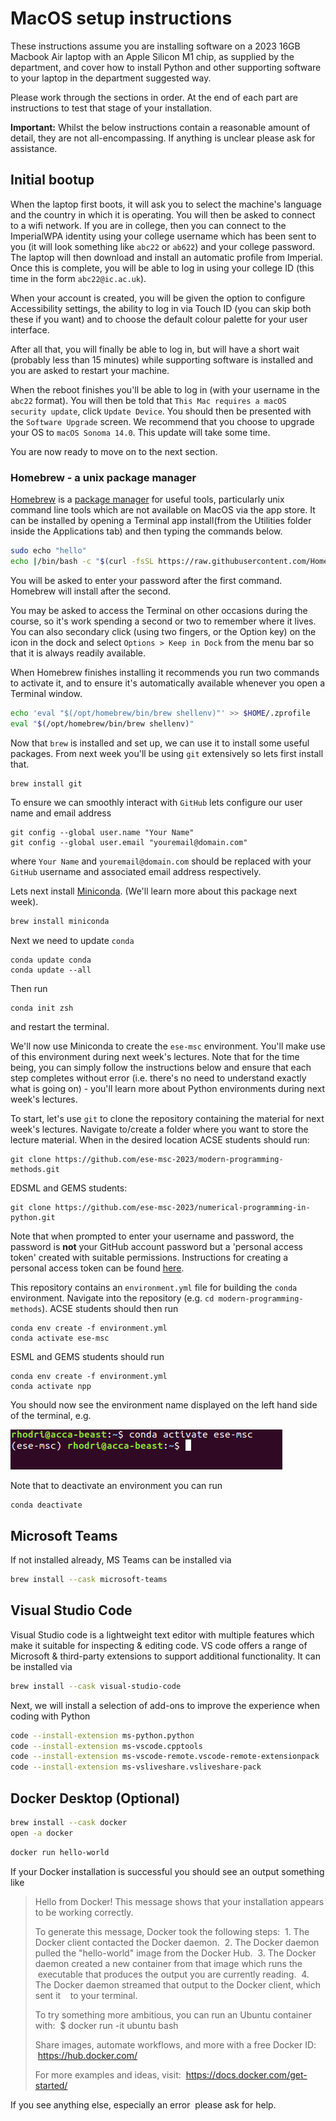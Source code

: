 # MacOS setup instructions

These instructions assume you are installing software on a 2023 16GB Macbook Air laptop with an Apple Silicon M1 chip, as supplied by the department, and cover how to install Python and other supporting software to your laptop in the department suggested way.

Please work through the sections in order. At the end of each part are instructions to test that stage of your installation.

**Important:** Whilst the below instructions contain a reasonable amount of detail, they are not all-encompassing. If anything is unclear please ask for assistance.

## Initial bootup

When the laptop first boots, it will ask you to select the machine's language and the country in which it is operating. You will then be asked to connect to a wifi network. If you are in college, then you can connect to the ImperialWPA identity using your college username which has been sent to you (it will look something like `abc22` or `ab622`) and your college password. The laptop will then download and install an automatic profile from Imperial. Once this is complete, you will be able to log in using your college ID (this time in the form `abc22@ic.ac.uk`).

When your account is created, you will be given the option to configure Accessibility settings, the ability to log in via Touch ID (you can skip both these if you want) and to choose the default colour palette for your user interface.

After all that, you will finally be able to log in, but will have a short wait (probably less than 15 minutes) while supporting software is installed and you are asked to restart your machine.

When the reboot finishes you'll be able to log in (with your username in the `abc22` format). You will then be told that `This Mac requires a macOS security update`, click `Update Device`. You should then be presented with the `Software Upgrade` screen. We recommend that you choose to upgrade your OS to `macOS Sonoma 14.0`. This update will take some time.

You are now ready to move on to the next section.

### Homebrew - a unix package manager

[Homebrew](https://brew.sh) is a [package manager]() for useful tools, particularly unix command line tools which are not available on MacOS via the app store. It can be installed by opening a Terminal app install(from the Utilities folder inside the Applications tab) and then typing the commands below.
![]()

```bash
sudo echo "hello"
echo |/bin/bash -c "$(curl -fsSL https://raw.githubusercontent.com/Homebrew/install/HEAD/install.sh)"

```

You will be asked to enter your password after the first command. Homebrew will install after the second.


You may be asked to access the Terminal on other occasions during the course, so it's work spending a second or two to remember where it lives. You can also secondary click (using two fingers, or the Option key) on the icon in the dock and select `Options > Keep in Dock` from the menu bar so that it is always readily available. 

When Homebrew finishes installing it recommends you run two commands to activate it, and to ensure it's automatically available whenever you open a Terminal window.

```bash
echo 'eval "$(/opt/homebrew/bin/brew shellenv)"' >> $HOME/.zprofile
eval "$(/opt/homebrew/bin/brew shellenv)"

```

Now that `brew` is installed and set up, we can use it to install some useful packages. From next week you'll be using `git` extensively so lets first install that.

```bash
brew install git
```
To ensure we can smoothly interact with `GitHub` lets configure our user name and email address
```
git config --global user.name "Your Name"
git config --global user.email "youremail@domain.com"
```
where `Your Name` and `youremail@domain.com` should be replaced with your `GitHub` username and associated email address respectively.

Lets next install [Miniconda](https://docs.conda.io/en/latest/miniconda.html). (We'll learn more about this package next week).
```bash
brew install miniconda
```
Next we need to update `conda`
```
conda update conda
conda update --all
```
Then run
```
conda init zsh
```
and restart the terminal.

We'll now use Miniconda to create the `ese-msc` environment. You'll make use of this environment during next week's lectures. Note that for the time being, you can simply
follow the instructions below and ensure that each step completes without error (i.e. there's no need to understand exactly what is going on) - you'll learn more
about Python environments during next week's lectures.

To start, let's use `git` to clone the repository containing the material for next week's lectures. Navigate to/create a folder where you want to store the lecture material.
When in the desired location ACSE students should run:
```
git clone https://github.com/ese-msc-2023/modern-programming-methods.git
```
EDSML and GEMS students:
```
git clone https://github.com/ese-msc-2023/numerical-programming-in-python.git
```
Note that when prompted to enter your username and password, the password is **not** your GitHub account password but a 'personal access token' created with suitable permissions. Instructions for creating a personal access token can be found [here](https://docs.github.com/en/authentication/keeping-your-account-and-data-secure/creating-a-personal-access-token).

This repository contains an `environment.yml` file for building the `conda` environment. Navigate into the repository (e.g. `cd modern-programming-methods`). ACSE students should then run
```
conda env create -f environment.yml
conda activate ese-msc
```
ESML and GEMS students should run
```
conda env create -f environment.yml
conda activate npp
```
You should now see the environment name displayed on the left hand side of the terminal, e.g.

![](images/mac/mac_term.png)

Note that to deactivate an environment you can run
```
conda deactivate
```

## Microsoft Teams

If not installed already, MS Teams can be installed via

```bash
brew install --cask microsoft-teams
```

## Visual Studio Code

Visual Studio code is a lightweight text editor with multiple features which make it suitable for inspecting & editing code. VS code offers a range of Microsoft & third-party extensions to support additional functionality. It can be installed via

```bash
brew install --cask visual-studio-code
```

Next, we will install a selection of add-ons to improve the experience when coding with Python

```bash
code --install-extension ms-python.python
code --install-extension ms-vscode.cpptools 
code --install-extension ms-vscode-remote.vscode-remote-extensionpack
code --install-extension ms-vsliveshare.vsliveshare-pack
```

## Docker Desktop (Optional)

```bash
brew install --cask docker
open -a docker
```

```bash
docker run hello-world
```

If your Docker installation is successful you should see an output something like

> Hello from Docker!
> This message shows that your installation appears to be working correctly.
>
> To generate this message, Docker took the following steps:
>  1. The Docker client contacted the Docker daemon.
>  2. The Docker daemon pulled the "hello-world" image from the Docker Hub.
>  3. The Docker daemon created a new container from that image which runs the
>    executable that produces the output you are currently reading.
>  4. The Docker daemon streamed that output to the Docker client, which sent it
>    to your terminal.
>
> To try something more ambitious, you can run an Ubuntu container with:
>  $ docker run -it ubuntu bash
>
> Share images, automate workflows, and more with a free Docker ID:
>  https://hub.docker.com/
>
> For more examples and ideas, visit:
>  https://docs.docker.com/get-started/

If you see anything else, especially an error  please ask for help.
